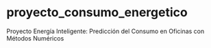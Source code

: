 # proyecto_consumo_energetico
Proyecto Energía Inteligente: Predicción del Consumo en Oficinas con Métodos Numéricos
